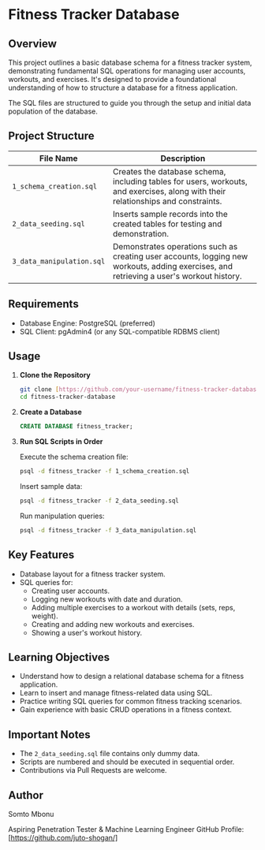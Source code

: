 # Fitness Tracker Database

## Overview

This project outlines a basic database schema for a fitness tracker system, demonstrating fundamental SQL operations for managing user accounts, workouts, and exercises. It's designed to provide a foundational understanding of how to structure a database for a fitness application.

The SQL files are structured to guide you through the setup and initial data population of the database.

## Project Structure

| File Name               | Description                                                                 |
|-------------------------|-----------------------------------------------------------------------------|
| `1_schema_creation.sql` | Creates the database schema, including tables for users, workouts, and exercises, along with their relationships and constraints. |
| `2_data_seeding.sql`     | Inserts sample records into the created tables for testing and demonstration. |
| `3_data_manipulation.sql`| Demonstrates operations such as creating user accounts, logging new workouts, adding exercises, and retrieving a user's workout history. |

## Requirements

- Database Engine: PostgreSQL (preferred)
- SQL Client: pgAdmin4 (or any SQL-compatible RDBMS client)

## Usage

1. **Clone the Repository**

   ```bash
   git clone [https://github.com/your-username/fitness-tracker-database.git](https://github.com/your-username/fitness-tracker-database.git)
   cd fitness-tracker-database

2.  **Create a Database**

    ```sql
    CREATE DATABASE fitness_tracker;
    ```

3.  **Run SQL Scripts in Order**

    Execute the schema creation file:

    ```bash
    psql -d fitness_tracker -f 1_schema_creation.sql
    ```

    Insert sample data:

    ```bash
    psql -d fitness_tracker -f 2_data_seeding.sql
    ```

    Run manipulation queries:

    ```bash
    psql -d fitness_tracker -f 3_data_manipulation.sql
    ```

## Key Features

  - Database layout for a fitness tracker system.
  - SQL queries for:
      - Creating user accounts.
      - Logging new workouts with date and duration.
      - Adding multiple exercises to a workout with details (sets, reps, weight).
      - Creating and adding new workouts and exercises.
      - Showing a user's workout history.

## Learning Objectives

  - Understand how to design a relational database schema for a fitness application.
  - Learn to insert and manage fitness-related data using SQL.
  - Practice writing SQL queries for common fitness tracking scenarios.
  - Gain experience with basic CRUD operations in a fitness context.

## Important Notes

  - The `2_data_seeding.sql` file contains only dummy data.
  - Scripts are numbered and should be executed in sequential order.
  - Contributions via Pull Requests are welcome.

## Author

Somto Mbonu

Aspiring Penetration Tester & Machine Learning Engineer
GitHub Profile: [https://github.com/juto-shogan/]
